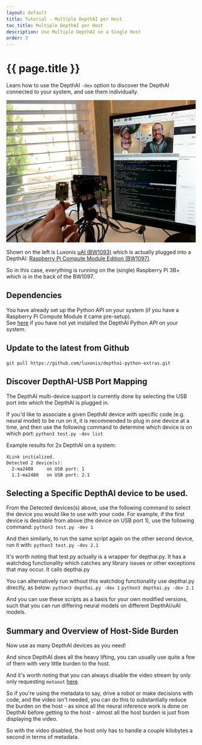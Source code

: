 ```yaml
---
layout: default
title: Tutorial - Multiple DepthAI per Host
toc_title: Multiple DepthAI per Host
description: Use Multiple DepthAI on a Single Host
order: 3
---
```


# {{ page.title }}

Learn how to use the DepthAI `-dev` option to discover the DepthAI connected to your system, and use them individually.

![multiple_depthai](/images/tutorials/multiple_depthai/IMG_7721.jpg)

Shown on the left is Luxonis [uAI (BW1093)](https://shop.luxonis.com/products/bw1093) which is actually plugged into a DepthAI: [Raspberry Pi Compute Module Edition (BW1097)](https://shop.luxonis.com/products/depthai-rpi-compute-module-edition).

So in this case, everything is running on the (single) Raspberry Pi 3B+ which is in the back of the BW1097.

## Dependencies

You have already set up the Python API on your system (if you have a Raspberry Pi Compute Module it came pre-setup).  
See [here](/api) if you have not yet installed the DepthAI Python API on your system.

## Update to the latest from Github
`git pull https://github.com/luxonis/depthai-python-extras.git`

## Discover DepthAI-USB Port Mapping
The DepthAI multi-device support is currently done by selecting the USB port into which the DepthAI is plugged in.

If you'd like to associate a given DepthAI device with specific code (e.g. neural model) to be run on it, it is recommended
to plug in one device at a time, and then use the following command to determine which device is on which port:
`python3 test.py -dev list`

Example results for 2x DepthAI on a system:
```...
XLink initialized.
Detected 2 device(s):
  2-ma2480     on USB port: 1
  1.1-ma2480   on USB port: 2.1
```
## Selecting a Specific DepthAI device to be used.

From the Detected devices(s) above, use the following command to select the device you would like to use with your code.
For example, if the first device is desirable from above (the device on USB port 1), use the following command:
`python3 test.py -dev 1`

And then similarly, to run the same script again on the other second device, run it with:
`python3 test.py -dev 2.1`

It's worth noting that test.py actually is a wrapper for depthai.py.  It has a watchdog functionality which catches any 
library issues or other exceptions that may occur.  It calls depthai.py

You can alternatively run without this watchdog functionality use depthai.py directly, as below:
`python3 depthai.py -dev 1`
`python3 depthai.py -dev 2.1`

And you can use these scripts as a basis for your own modified versions, such that you can run differing neural models 
on different DepthAI/uAI models.  

## Summary and Overview of Host-Side Burden
Now use as many DepthAI devices as you need!  

And since DepthAI does all the heavy lifting, you can usually use quite a 
few of them with very little burden to the host.  

And it's worth noting that you can always disable the video stream by only only requesting `metaout` [here](https://github.com/luxonis/depthai-python-extras/blob/232d1e7529e0278b75192d0870a969b6c0e2d1ae/depthai.py#L104).

So if you're using the metadata to say, drive a robot or make decisions with code, and the video isn't needed,
you can do this to substantially reduce the burden on the host - as since all the neural inference work is done on 
DepthAI before getting to the host - almost all the host burden is just from displaying the video.

So with the video disabled, the host only has to handle a couple kilobytes a second in terms of metadata.
